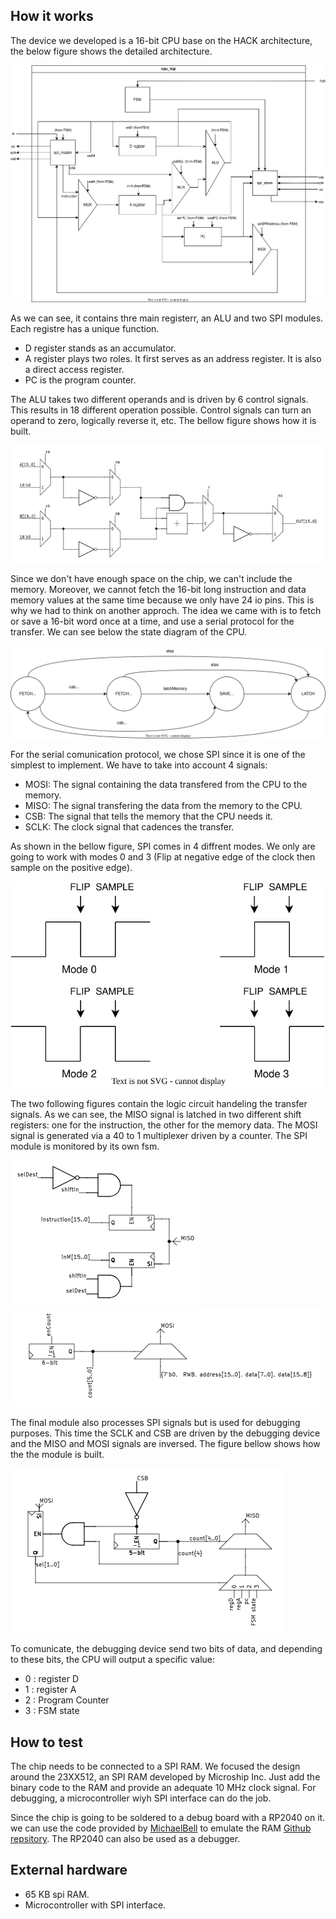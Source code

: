 <!---

This file is used to generate your project datasheet. Please fill in the information below and delete any unused
sections.

You can also include images in this folder and reference them in the markdown. Each image must be less than
512 kb in size, and the combined size of all images must be less than 1 MB.
-->

## How it works

The device we developed is a 16-bit CPU base on the HACK architecture, the below figure shows the detailed architecture.

![The cpu_top module content](graphs-new_cpu_top.drawio.svg)

As we can see, it contains thre main registerr, an ALU and two SPI modules. Each registre has a unique function.
- D register stands as an accumulator.
- A register plays two roles. It first serves as an address register. It is also a direct access register.
- PC is the program counter.

The ALU takes two different operands and is driven by 6 control signals. This results in 18 different operation possible. Control signals can turn an operand to zero, logically reverse it, etc. The bellow figure shows how it is built.

![The ALU module](alu.PNG)

Since we don't have enough space on the chip, we can't include the memory. Moreover, we cannot fetch the 16-bit long instruction and data memory values at the same time because we only have 24 io pins. This is why we had to think on another approch. The idea we came with is to fetch or save a 16-bit word once at a time, and use a serial protocol for the transfer. We can see below the state diagram of the CPU.

![The finite state machine](graphs-cpu_fsm_horz.drawio.svg)

For the serial comunication protocol, we chose SPI since it is one of the simplest to implement. We have to take into account 4 signals:
- MOSI: The signal containing the data transfered from the CPU to the memory.
- MISO: The signal transfering the data from the memory to the CPU.
- CSB: The signal that tells the memory that the CPU needs it.
- SCLK: The clock signal that cadences the transfer.

As shown in the bellow figure, SPI comes in 4 diffrent modes. We only are going to work with modes 0 and 3 (Flip at negative edge of the clock then sample on the positive edge).

![The different SPI modes](graphs-SPI_modes.drawio.svg)

The two following figures contain the logic circuit handeling the transfer signals. As we can see, the MISO signal is latched in two different shift registers: one for the instruction, the other for the memory data. The MOSI signal is generated via a 40 to 1 multiplexer driven by a counter. The SPI module is monitored by its own fsm.

![The SPI input logic](spi_in.PNG) ![The SPI output logic](spi_out.PNG)

The final module also processes SPI signals but is used for debugging purposes. This time the SCLK and CSB are driven by the debugging device and the MISO and MOSI signals are inversed. The figure bellow shows how the the module is built.

![The debuging module](spi_debug.PNG)

To comunicate, the debugging device send two bits of data, and depending to these bits, the CPU will output a specific value:
- 0 : register D
- 1 : register A
- 2 : Program Counter
- 3 : FSM state

## How to test

The chip needs to be connected to a SPI RAM. We focused the design around the 23XX512, an SPI RAM developed by Microship Inc. Just add the binary code to the RAM and provide an adequate 10 MHz clock signal. For debugging, a microcontroller wiyh SPI interface can do the job.

Since the chip is going to be soldered to a debug board with a RP2040 on it. we can use the code provided by [MichaelBell](https://github.com/MichaelBell) to emulate the RAM [Github repsitory](https://github.com/MichaelBell/spi-ram-emu.git). The RP2040 can also be used as a debugger.

## External hardware

- 65 KB spi RAM.
- Microcontroller with SPI interface.